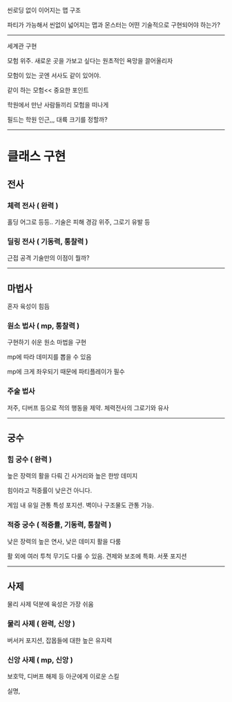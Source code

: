 ﻿씬로딩 없이 이어지는 맵 구조

파티가 가능해서 씬없이 넓어지는 맵과 몬스터는 어떤 기술적으로 구현되어야 하는가?

---

세계관 구현

모험 위주. 새로운 곳을 가보고 싶다는 원초적인 욕망을 끌어올리자

모험이 있는 곳엔 서사도 같이 있어야.

같이 하는 모험<< 중요한 포인트

학원에서 만난 사람들끼리 모험을 떠나게

필드는 학원 인근,,, 대륙 크기를 정할까?

---

# 클래스 구현

## 전사

### 체력 전사 ( 완력 )

홀딩 어그로 등등.. 기술은 피해 경감 위주, 그로기 유발 등

### 딜링 전사 ( 기동력, 통찰력 )

근접 공격 기술만의 이점이 뭘까?

---

## 마법사

혼자 육성이 힘듬

### 원소 법사 ( mp, 통찰력 )

구현하기 쉬운 원소 마법을 구현

mp에 따라 데미지를 뽑을 수 있음

mp에 크게 좌우되기 때문에 파티플레이가 필수

### 주술 법사

저주, 디버프 등으로 적의 행동을 제약. 체력전사의 그로기와 유사

---

## 궁수

### 힘 궁수 ( 완력 )
높은 장력의 활을 다뤄 긴 사거리와 높은 한방 데미지

힘이라고 적중률이 낮은건 아니다.

게임 내 유일 관통 특성 포지션. 벽이나 구조물도 관통 가능.

### 적중 궁수 ( 적중률, 기동력, 통찰력 )
낮은 장력의 높은 연사, 낮은 데미지 활을 다룸

활 외에 여러 투척 무기도 다룰 수 있음. 견제와 보조에 특화. 서폿 포지션

---

## 사제

물리 사제 덕분에 육성은 가장 쉬움

### 물리 사제 ( 완력, 신앙 )

버서커 포지션, 잡몹들에 대한 높은 유지력

### 신앙 사제 ( mp, 신앙 )

보호막, 디버프 해제 등 아군에게 이로운 스킬

실명,

